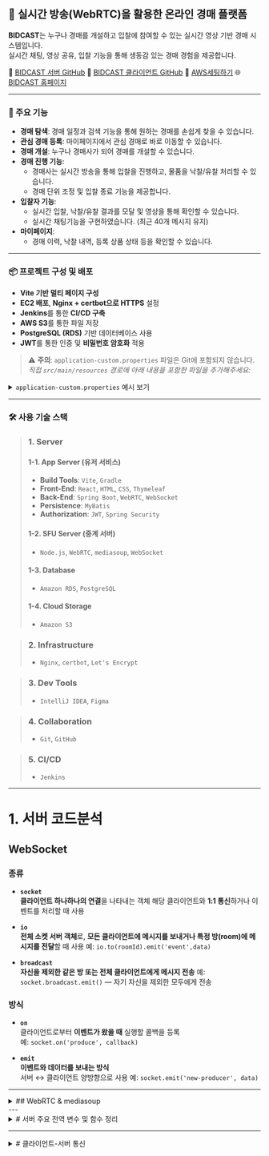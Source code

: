 ## 🎥 실시간 방송(WebRTC)을 활용한 온라인 경매 플랫폼
**BIDCAST**는 누구나 경매를 개설하고 입찰에 참여할 수 있는 실시간 영상 기반 경매 시스템입니다.  
실시간 채팅, 영상 공유, 입찰 기능을 통해 생동감 있는 경매 경험을 제공합니다.

🔗 [BIDCAST 서버 GitHub](https://github.com/KR-HS/BidCast_Server)
🔗 [BIDCAST 클라이언트 GitHub](https://github.com/KR-HS/BidCast) 
🔗 [AWS세팅하기](AWS세팅.md) 
🌐 [BIDCAST 홈페이지](https://bidcast.kro.kr)

---

### 🔧 주요 기능
- **경매 탐색**: 경매 일정과 검색 기능을 통해 원하는 경매를 손쉽게 찾을 수 있습니다.
- **관심 경매 등록**: 마이페이지에서 관심 경매로 바로 이동할 수 있습니다.
- **경매 개설**: 누구나 경매사가 되어 경매를 개설할 수 있습니다.
- **경매 진행 기능**:
  - 경매사는 실시간 방송을 통해 입찰을 진행하고, 물품을 낙찰/유찰 처리할 수 있습니다.
  - 경매 단위 조정 및 입찰 종료 기능을 제공합니다.
- **입찰자 기능**:
  - 실시간 입찰, 낙찰/유찰 결과를 모달 및 영상을 통해 확인할 수 있습니다. 
  - 실시간 채팅기능을 구현하였습니다. (최근 40개 메시지 유지)
- **마이페이지**:
  - 경매 이력, 낙찰 내역, 등록 상품 상태 등을 확인할 수 있습니다.

---
### 📦 프로젝트 구성 및 배포
- **Vite 기반 멀티 페이지 구성**
- **EC2 배포**, **Nginx + certbot으로 HTTPS** 설정
- **Jenkins**를 통한 **CI/CD 구축**
- **AWS S3**를 통한 파일 저장
- **PostgreSQL (RDS)** 기반 데이터베이스 사용
- **JWT**를 통한 인증 및 **비밀번호 암호화** 적용
> ⚠️ **주의**: `application-custom.properties` 파일은 Git에 포함되지 않습니다.
> *직접 `src/main/resources` 경로에 아래 내용을 포함한 파일을 추가해주세요:*

<details>
<summary><code>application-custom.properties</code> 예시 보기</summary>

```
properties
spring.datasource.url=jdbc:postgresql://<DB주소>:5432/bidcast
spring.datasource.username=<DB유저>
spring.datasource.password=<DB비밀번호>

jwt.secret=<JWT 비밀 키>
jwt.expiration=3600000

aws.s3.access-key=<AccessKey>
aws.s3.secret-key=<SecretKey>
aws.s3.region=ap-northeast-2
aws.s3.bucket=<버킷명>
aws.s3.folder=uploads
```
</details> 

---

### 🛠 사용 기술 스택

> ### 1. Server
> #### 1-1. App Server (유저 서비스)
> - **Build Tools**: `Vite`, `Gradle`
> - **Front-End**: `React`, `HTML`, `CSS`, `Thymeleaf`
> - **Back-End**: `Spring Boot`, `WebRTC`, `WebSocket`
> - **Persistence**: `MyBatis`
> - **Authorization**: `JWT`, `Spring Security`
>
> #### 1-2. SFU Server (중계 서버)
> - `Node.js`, `WebRTC`, `mediasoup`, `WebSocket`
>
> #### 1-3. Database
> - `Amazon RDS`, `PostgreSQL`
>
> #### 1-4. Cloud Storage
> - `Amazon S3`

> ### 2. Infrastructure
> - `Nginx`, `certbot`, `Let's Encrypt`

> ### 3. Dev Tools
> - `IntelliJ IDEA`, `Figma`

> ### 4. Collaboration
> - `Git`, `GitHub`

> ### 5. CI/CD
> - `Jenkins`


---

# 1. 서버 코드분석

## WebSocket

### 종류

- **`socket`**  
  **클라이언트 하나하나의 연결**을 나타내는 객체
  해당 클라이언트와 **1:1 통신**하거나 이벤트를 처리할 때 사용

- **`io`**  
  **전체 소켓 서버 객체**로, **모든 클라이언트에 메시지를 보내거나 특정 방(room)에 메시지를 전달**할 때 사용
  예: `io.to(roomId).emit('event',data)`

- **`broadcast`**  
  **자신을 제외한 같은 방 또는 전체 클라이언트에게 메시지 전송**
  예: `socket.broadcast.emit()` — 자기 자신을 제외한 모두에게 전송

### 방식

- **`on`**  
  클라이언트로부터 **이벤트가 왔을 때** 실행할 콜백을 등록  
  예: `socket.on('produce', callback)`

- **`emit`**  
  **이벤트와 데이터를 보내는 방식**  
  서버 ↔ 클라이언트 양방향으로 사용
  예: `socket.emit('new-producer', data)`

---

<details>
<summary> ## WebRTC & mediasoup </summary>

### WebRTC

- **실시간 음성, 영상, 데이터 통신을 위한 표준 기술**
- 브라우저 또는 네이티브 앱 간 **P2P 연결을 지원**
- 직접 연결이 어려운 경우 **SFU 방식** 사용 (Selective Forwarding Unit)

#### ICE, STUN, TURN

| 용어   | 설명 |
|--------|------|
| **ICE**  | 연결 가능한 후보 주소들을 수집해 최적 경로를 선택하는 프레임워크 |
| **STUN** | 공인 IP 및 포트 정보를 알아내기 위한 서버 |
| **TURN** | P2P 연결이 불가한 경우 미디어를 **중계**해주는 서버 (대역폭 소모 ↑) |

### mediasoup

- **WebRTC SFU 서버 구현 라이브러리** 
- 미디어 흐름 제어를 위한 객체 기반 구조

### mediasoup 주요 개념

| 용어       | 설명 |
|------------|-----|
| **Worker**     | 미디어 처리를 담당하는 **백그라운드 프로세스** |
| **Router**     | 한 방(room)에 하나씩 존재, **미디어 경로 제어** 역할 |
| **Transport**  | **클라이언트와 서버 간 미디어 연결 통로** (DTLS/ICE 등 포함) |
| **Producer**   | 클라이언트가 **미디어를 송출할 때** 생성되는 객체 |
| **Consumer**   | 클라이언트가 **미디어를 수신할 때** 생성되는 객체 |

<details>
<summary>상세 설명</summary>

- **Worker** : 미디어 처리를 담당하는 **엔진** 같은 프로세스, 실제 미디어 데이터(음성, 영상)를 다룸 
- **Router** : producer가 보내는 미디어 스트림을 받아서 어떤 consumer에게 보낼지 정함. 하나의 방에는 하나의 Router가 있음
- **Transport** : ICE 연결, DTLS 핸드셰이크 등을 포함한 통신 경로, consumer/producer 각각 쓰는 tranport가 다름
</details>

---
## rtpCapabilities

- **WebRTC 연결 시 사용할 수 있는 미디어 형식 (코덱, 해상도 등) 목록**
- 송신자와 수신자의 **미디어 호환 여부를 판단**하기 위해 필수
- 예시:
  ```
  {
    "codecs": [
      { "kind": "audio", "mimeType": "audio/opus", ... },
      { "kind": "video", "mimeType": "video/VP8", ... }
    ]
  }
  ```

## DTLS
- **UDP 기반** 통신에서 **보안 연결을 위한 SSL/TLS 계층**
- WebRTC에서 **미디어 데이터 암호화 및 인증** 역할 수행

<details>
<summary>## 주요 서버 코드 흐름 정리</summary>

### 1) rtpCapabilities 요청

```
socket.on('create-router', (_, callback) => {
  callback({ rtpCapabilities: router.rtpCapabilities });
});
```

### 2) Transport 생성
<details>
<summary>create-transport 코드 보기</summary>

```
socket.on('create-transport', async ({ direction }, callback) => {
  const transport = await router.createWebRtcTransport({
    listenIps: [{ ip: '0.0.0.0', announcedIp: 'bidcastserver.kro.kr' }],
    enableUdp: true,
    enableTcp: true,
    preferUdp: true,
    portRange: { min: 40000, max: 40010 },
    iceServers: [
      { urls: 'stun:stun.l.google.com:19302' },
      { urls: 'turn:bidcastserver.kro.kr:3478', username: 'webrtc', credential: '1234' }
    ],
  });
  transports.set(transport.id, { transport, socketId: socket.id, direction });

  callback({
    id: transport.id,
    iceParameters: transport.iceParameters,
    iceCandidates: transport.iceCandidates,
    dtlsParameters: transport.dtlsParameters,
  });
});
```
</details>

### 3) Transport 연결 (DTLS 핸드쉐이크)
```
socket.on('connect-transport', async ({ dtlsParameters, transportId }, callback) => {
  const data = transports.get(transportId);
  if (!data) throw new Error('Transport not found');
  await data.transport.connect({ dtlsParameters });
  callback();
});
```

### 4) Producer 생성 (미디어 송출 시작)
<details> 
<summary>produce 요청 처리</summary>

```
socket.on('produce', async ({ kind, rtpParameters, transportId, roomId }, callback) => {
  const data = transports.get(transportId);
  if (!data) throw new Error('Transport not found');
  const producer = await data.transport.produce({ kind, rtpParameters });

  if (!producers.has(roomId)) producers.set(roomId, new Map());
  producers.get(roomId).set(producer.id, { producer, socketId: socket.id, kind });

  socket.broadcast.to(roomId).emit('new-producer', {
    producerId: producer.id,
    socketId: socket.id,
    kind,
  });

  callback({ id: producer.id });
});
```
</details>

### 5) Consumer 생성 (미디어 수신 요청)
<details> <summary>consume 요청 처리</summary>

```
socket.on('consume', async ({ producerId, rtpCapabilities, transportId, roomId }, callback) => {
  const data = transports.get(transportId);
  if (!data) throw new Error('Transport not found');

  const roomProducers = producers.get(roomId);
  if (!roomProducers || !roomProducers.has(producerId)) throw new Error('Producer not found');

  if (!router.canConsume({ producerId, rtpCapabilities })) throw new Error('Cannot consume');

  const consumer = await data.transport.consume({
    producerId,
    rtpCapabilities,
    paused: false,
  });

  consumers.set(consumer.id, { consumer, socketId: socket.id });

  callback({
    id: consumer.id,
    producerId,
    kind: consumer.kind,
    rtpParameters: consumer.rtpParameters,
  });
});
```
</details>

### 6) Consumer 재생 시작
```
socket.on('consumer-resume', async ({ consumerId }) => {
  const data = consumers.get(consumerId);
  if (!data) return;
  await data.consumer.resume();
});
```

### 7) 연결 종료 시 자원 정리
<details> <summary>disconnect 처리 전체 코드</summary>

```
socket.on('disconnect', () => {
  for (const [transportId, data] of transports) {
    if (data.socketId === socket.id) {
      data.transport.close();
      transports.delete(transportId);
    }
  }
  for (const [roomId, roomProducers] of producers) {
    for (const [producerId, data] of roomProducers) {
      if (data.socketId === socket.id) {
        data.producer.close();
        roomProducers.delete(producerId);
        io.emit('user-disconnected', {
          socketId: socket.id,
          producerId,
        });
      }
    }
    if (roomProducers.size === 0) producers.delete(roomId);
  }
  for (const [consumerId, data] of consumers) {
    if (data.socketId === socket.id) {
      data.consumer.close();
      consumers.delete(consumerId);
    }
  }
});
```
</details>

</details>

</details>
---

<details>
<summary># 서버 주요 전역 변수 및 함수 정리</summary>

---

## 1. mediasoup 관련 변수

- `transports` (Map)  
  transportId를 key로, `{ transport, socketId, direction }` 객체를 value로 저장  
  - mediasoup WebRTC 연결용 Transport 객체 관리용

- `producers` (Map)  
  roomId를 key로, value는 또 다른 Map  
  내부 Map: producerId를 key로 `{ producer, socketId, kind }`  
  - 각 방(room)별 미디어 송출자(Producer) 객체 저장

- `consumers` (Map)  
  consumerId를 key로, `{ consumer, socketId }` 저장  
  - 미디어 수신자(Consumer) 객체 관리

---

## 2. 소켓 & 방 관리 변수

- `socketRoomMap` (Map)  
  socketId를 key로, 현재 사용자가 입장한 roomId 저장  
  - 한 사용자가 여러 방에 동시에 접속하지 못하도록 제한하는 역할

- `socketIdMap` (Map)  
  loginId를 key로, 소켓 ID 저장  
  - 로그인 유저와 소켓 연결 관리

- `auctionHostMap` (Map)  
  auctionId를 key로, 해당 경매의 호스트 소켓 ID 저장  
  - 경매별 호스트 소켓 관리

- `auctionStates` (객체)  
  auctionId를 key로, 경매 진행 상태(선택된 상품 등) 저장  
  - 경매 상태 및 진행 정보 관리

- `auctionUserStatus` (객체)  
  socketId를 key로, 입찰자 닉네임, 마지막 입찰가 등 상태 저장  
  - 입찰자 개인별 현재 상태 정보를 저장

---

## 3. 상품 데이터 정규화 함수

```
function normalizeProduct(raw) {
  return {
    prodKey: raw.prod_key,
    aucKey: raw.auc_key,
    prodName: raw.prod_name,
    prodDetail: raw.prod_detail,
    unitValue: raw.unit_value,
    initPrice: raw.init_price,
    currentPrice: raw.current_price,
    finalPrice: raw.final_price,
    winnerId: raw.winner_id,
    prodStatus: raw.prod_status,
    fileUrl: raw.file_url
  };
}
```
</details>

---
<details>
<summary># 클라이언트-서버 통신</summary>

---

## 1. 경매장 입장/퇴장

### 입장
- 요청: `join-room(roomId, userInfo)`
- 사용 변수:
  - `socketRoomMap[socket.id] = roomId`
  - `socketIdMap[userInfo.loginId] = socket.id`
  - `auctionUserStatus[socket.id] = { nickname, lastBid: 0 }`
- 응답:
  - 입장자 목록 반환
  - 기존 유저에게 `user-status-update` 브로드캐스트

### 퇴장
- 발생: 소켓 종료 시 자동
- 처리:
  - `transports`, `producers`, `consumers`에서 socket 자원 제거
  - `socketRoomMap`, `socketIdMap`, `auctionUserStatus`에서 제거
- 브로드캐스트: `user-disconnected`

---

## 2. 영상 송출 (mediasoup)

### 미디어 스트림 수신 발송
- 요청: `produce(kind, rtpParameters, transportId, roomId)`
- 사용 변수:
  - `transports[transportId]` 확인
  - `producers[roomId][producerId] = { producer, socketId, kind }`
- 응답: `producerId`
- 브로드캐스트: `new-producer`

### 기존 Producer 리스트 요청
- 요청: `get-existing-producers(roomId)`
- 사용 변수:
  - `producers` Map(roomId → Map(producerId → { producer, socketId, kind }))  
  - `auctionHostMap` (roomId → hostSocketId)
- 응답: 콜백으로 `{ existingProducers, hostSocketId }` 반환

### Producer 삭제
- 요청: `close-producer(roomId)`
- 사용 변수:
  - `producers` Map에서 socket.id에 해당하는 Producer 객체 제거 및 close 호출
- 브로드캐스트:
  - 해당 경매방에 `user-disconnected` 이벤트 (해당 socketId, producerId) 전송
- 추가:
  - 방 내 Producer가 없으면 `producers` Map에서 해당 roomId 삭제

### 미디어 스트림 수신 요청
- 요청: `consume(producerId, rtpCapabilities, transportId, roomId)`
- 사용 변수:
  - `transports[transportId]` 확인
  - `consumers[consumerId] = { consumer, socketId }`
- 응답: `{ consumerId, producerId, kind, rtpParameters }`

### 재생시작
- 요청: `consumer-resume(consumerId)`
- 처리: `consumers[consumerId].consumer.resume()`

---

## 3. 채팅

### 채팅
- 요청: `chat-message(roomId, userId, message)`
- 사용 변수:
  - `socketRoomMap[socket.id]` → roomId 추출
- 브로드캐스트: `chat-message`

---

## 4. 입찰

### 입찰시도
- 요청: `bid-attempt(roomId, productId, bidAmount,userLoginId)`
- 사용 변수:
  - `auctionStates[auctionId]` → 선택된 상품 상태 갱신  
  - `auctionUserStatus[auctionId][socket.id]` → 입찰자별 입찰 기록 저장  
  - `pool.query()` → 사용자 정보 조회, 상품 가격 갱신, 입찰 기록 저장
- 브로드캐스트:
  - `user-status-update` → 입찰자 상태 갱신 전체 전송  
  - `bid-update` → 입찰 결과(상품, 입찰자 정보 포함) 전송  
  - `bid-rejected` → 입찰 실패 시 개별 응답

---

## 5. 경매 관리 (호스트)

### 상품 선택
- 요청: `host-selected-product(auctionId, product)`
- 사용 변수:
  - `auctionStates[auctionId].selectedProduct = product`
  - DB `product.prod_status = 'P'` 업데이트
- 브로드캐스트:
  - 해당 경매방에 `host-selected-product` (선택된 상품 정보) 전송

### 낙찰 / 유찰 상태 변경
- 요청: `bid-status(auctionId, prodKey, winner_id, status)`
- 사용 변수:
  - DB `product.prod_status` 업데이트 (`'C'` or `'F'`)
  - `auctionUserStatus[auctionId]`에서 해당 상품 입찰 기록 삭제
- 브로드캐스트:
  - 해당 방에 `bid-status` (상품 상태, 낙찰자 정보) 전송 (호스트 제외)
  - 이후 `user-status-update` (전체 유저 상태 갱신)

### 최고 입찰자 되돌리기
- 요청: `revert-bidder(auctionId, prodKey, winnerId, finalPrice)`
- 사용 변수:
  - DB `product.final_price`, `winner_id` 업데이트
  - `auctionStates[auctionId].selectedProduct` 업데이트
  - DB에서 낙찰자 닉네임 조회
- 브로드캐스트:
  - 해당 방에 `bid-update` (업데이트된 상품·낙찰자 정보) 전송

### 입찰 단위 변경
- 요청: `change-bid-unit(roomId, newUnit)`
- 사용 변수:
  - `auctionStates[roomId].selectedProduct.unitValue = newUnit`
- 브로드캐스트: `bid-unit-changed`

### 경매 종료
- 요청: `auction-end(auctionId)`
- 사용 변수:
  - DB `auction` 테이블 status='종료', end_time=NOW()로 업데이트
- 브로드캐스트: `auction-ended`

---

## 6. 기타

### 시청자 수 조회
- 요청: `get-guest-counts(auctionIds[])`
- 사용 변수:
  - `io.sockets.adapter.rooms` (각 경매방(room) 인원 수 조회)
- 응답:
  - 콜백 함수로 `{ auctionId: 인원수 }` 객체 반환

</details>